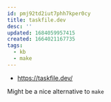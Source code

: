 ```yaml
---
id: pmj92td2iut7phh7kper0cy
title: taskfile.dev
desc: ''
updated: 1684059957415
created: 1664021167735
tags:
  - kb
  - make
---
```



* <https://taskfile.dev/>

Might be a nice alternative to `make`
